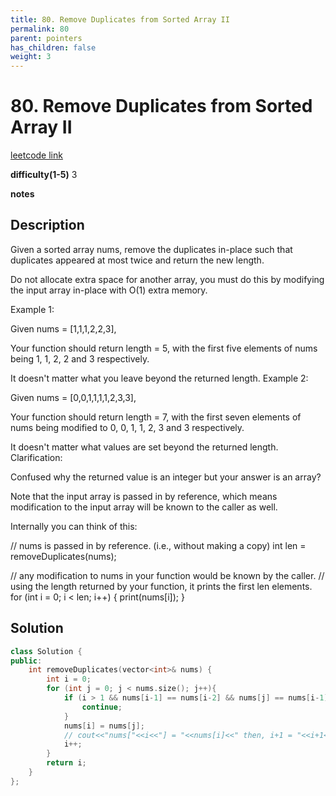 ```yaml
---
title: 80. Remove Duplicates from Sorted Array II
permalink: 80
parent: pointers
has_children: false
weight: 3
---
```

# 80. Remove Duplicates from Sorted Array II
[leetcode link](https://leetcode.com/problems/remove-duplicates-from-sorted-array-ii/)

**difficulty(1-5)** 
3

**notes**   


## Description
Given a sorted array nums, remove the duplicates in-place such that duplicates appeared at most twice and return the new length.

Do not allocate extra space for another array, you must do this by modifying the input array in-place with O(1) extra memory.

Example 1:

Given nums = [1,1,1,2,2,3],

Your function should return length = 5, with the first five elements of nums being 1, 1, 2, 2 and 3 respectively.

It doesn't matter what you leave beyond the returned length.
Example 2:

Given nums = [0,0,1,1,1,1,2,3,3],

Your function should return length = 7, with the first seven elements of nums being modified to 0, 0, 1, 1, 2, 3 and 3 respectively.

It doesn't matter what values are set beyond the returned length.
Clarification:

Confused why the returned value is an integer but your answer is an array?

Note that the input array is passed in by reference, which means modification to the input array will be known to the caller as well.

Internally you can think of this:

// nums is passed in by reference. (i.e., without making a copy)
int len = removeDuplicates(nums);

// any modification to nums in your function would be known by the caller.
// using the length returned by your function, it prints the first len elements.
for (int i = 0; i < len; i++) {
    print(nums[i]);
}

## Solution
```c++
class Solution {
public:
    int removeDuplicates(vector<int>& nums) {
        int i = 0;
        for (int j = 0; j < nums.size(); j++){
            if (i > 1 && nums[i-1] == nums[i-2] && nums[j] == nums[i-1]){
                continue;
            }
            nums[i] = nums[j];
            // cout<<"nums["<<i<<"] = "<<nums[i]<<" then, i+1 = "<<i+1<<endl;
            i++;
        }
        return i;
    }
};
```


